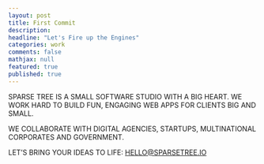 ```yaml
---
layout: post
title: First Commit
description:
headline: "Let's Fire up the Engines"
categories: work
comments: false
mathjax: null
featured: true
published: true
---
```


SPARSE TREE IS A SMALL SOFTWARE STUDIO WITH A BIG HEART. WE WORK HARD TO BUILD FUN, ENGAGING WEB APPS FOR CLIENTS BIG AND SMALL.

WE COLLABORATE WITH DIGITAL AGENCIES, STARTUPS, MULTINATIONAL CORPORATES AND GOVERNMENT.

LET’S BRING YOUR IDEAS TO LIFE: HELLO@SPARSETREE.IO


